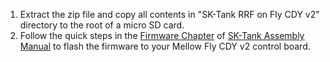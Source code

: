 1. Extract the zip file and copy all contents in "SK-Tank RRF on Fly CDY v2" directory to the root of a micro SD card.
2. Follow the quick steps in the [Firmware Chapter](https://sites.google.com/view/seckit-wiki/sk-tank-350x350x400/assembly-manual/sk-tank-assembly-manual/12-firmware) of [SK-Tank Assembly Manual](https://sites.google.com/view/seckit-wiki/sk-tank-350x350x400/assembly-manual/sk-tank-assembly-manual) to flash the firmware to your Mellow Fly CDY v2 control board.